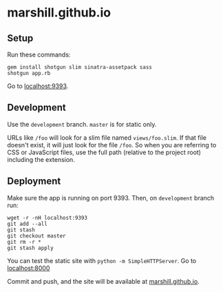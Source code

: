 marshill.github.io
==================

## Setup

Run these commands:

    gem install shotgun slim sinatra-assetpack sass
    shotgun app.rb

Go to [localhost:9393](http://localhost:9393).

## Development

Use the `development` branch. `master` is for static only.

URLs like `/foo` will look for a slim file named `views/foo.slim`. If that file
doesn't exist, it will just look for the file `/foo`. So when you are referring
to CSS or JavaScript files, use the full path (relative to the project root)
including the extension.

## Deployment

Make sure the app is running on port 9393. Then, on `development` branch run:

    wget -r -nH localhost:9393
    git add --all
    git stash
    git checkout master
    git rm -r *
    git stash apply
    
You can test the static site with `python -m SimpleHTTPServer`. Go to [localhost:8000](http://localhost:8000)

Commit and push, and the site will be available at [marshill.github.io](http://marshill.github.io).
